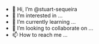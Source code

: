 - 👋 Hi, I’m @stuart-sequeira
- 👀 I’m interested in ...
- 🌱 I’m currently learning ...
- 💞️ I’m looking to collaborate on ...
- 📫 How to reach me ...

<!---
stuart-sequeira/stuart-sequeira is a ✨ special ✨ repository because its `README.md` (this file) appears on your GitHub profile.
You can click the Preview link to take a look at your changes.
--->
